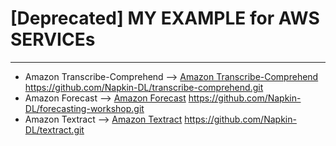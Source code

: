 <h1 id="my-aws-example">[Deprecated] MY EXAMPLE for AWS SERVICEs </h1>

---

- Amazon Transcribe-Comprehend --> [Amazon Transcribe-Comprehend](https://github.com/Napkin-DL/transcribe-comprehend.git) https://github.com/Napkin-DL/transcribe-comprehend.git
- Amazon Forecast --> [Amazon Forecast](https://github.com/Napkin-DL/forecasting-workshop.git) https://github.com/Napkin-DL/forecasting-workshop.git
- Amazon Textract --> [Amazon Textract](https://github.com/Napkin-DL/textract.git) https://github.com/Napkin-DL/textract.git
